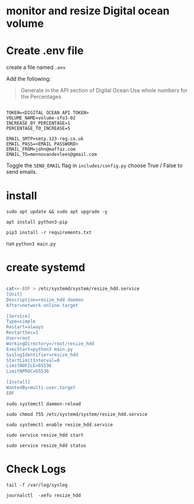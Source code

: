 # monitor and resize Digital ocean volume

# Create .env file

create a file named `.env` 

Add the following:

> Generate in the API section of Digital Ocean
> Use whole numbers for the Percentages

```

TOKEN=<DIGITAL OCEAN API TOKEN>
VOLUME_NAME=volume-sfo3-02
INCREASE_BY_PERCENTAGE=1 
PERCENTAGE_TO_INCREASE=5

EMAIL_SMTP=smtp.123-reg.co.uk
EMAIL_PASS=<EMAIL PASSWORD>
EMAIL_FROM=john@maffaz.com
EMAIL_TO=mennovandevlees@gmail.com

```
Toggle the `SEND_EMAIL` flag in `includes/config.py` choose True / False to send emails.

# install
`sudo apt update && sudo apt upgrade -y`

`apt install python3-pip`

`pip3 install -r requirements.txt`

run
`python3 main.py`


# create systemd
``` bash 

cat<<-EOF > /etc/systemd/system/resize_hdd.service
[Unit]
Description=resize_hdd daemon
After=network-online.target

[Service]
Type=simple
Restart=always
RestartSec=1
User=root
WorkingDirectory=/root/resize_hdd
ExecStart=python3 main.py
SyslogIdentifier=resize_hdd
StartLimitInterval=0
LimitNOFILE=65536
LimitNPROC=65536

[Install]
WantedBy=multi-user.target
EOF

```

`sudo systemctl daemon-reload`

`sudo chmod 755 /etc/systemd/system/resize_hdd.service`

`sudo systemctl enable resize_hdd.service`

`sudo service resize_hdd start `

`sudo service resize_hdd status`


# Check Logs
`tail -f /var/log/syslog`

`journalctl  -xefu resize_hdd`


